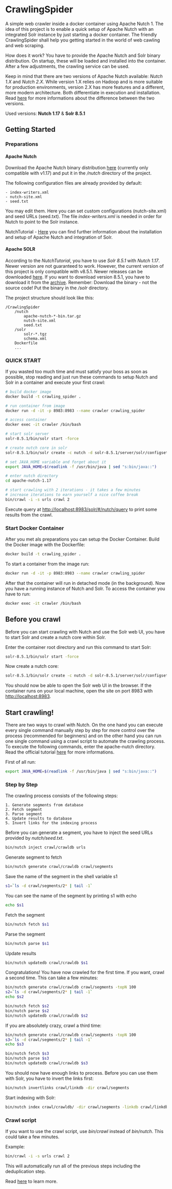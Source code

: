 # CrawlingSpider
A simple web crawler inside a docker container using Apache Nutch 1. The idea of this project is to enable a quick setup of Apache Nutch with an integrated Solr instance by just starting a docker container. The friendly CrawlingSpider shall help you getting started in the world of web cawling and web scraping.

How does it work? You have to provide the Apache Nutch and Solr binary distribution. On startup, these will be loaded and installed into the container. After a few adjustments, the crawling service can be used.

Keep in mind that there are two versions of Apache Nutch available: _Nutch 1.X_ and _Nutch 2.X_. While version 1.X relies on Hadoop and is more suitable for production environments, version 2.X has more features and a different, more modern architecture. Both differentiate in execution and installation. Read [here](https://cwiki.apache.org/confluence/display/NUTCH/Home) for more informations about the difference between the two versions.


Used versions: **Nutch 1.17** & 
**Solr 8.5.1**

## Getting Started

### Preparations

#### Apache Nutch
Download the Apache Nutch binary distribution [here](https://www.apache.org/dyn/closer.cgi/nutch/) (currently only compatible with v1.17) and put it in the _/nutch_ directory of the project.


The following configuration files are already provided by default:

    - index-writers.xml
    - nutch-site.xml
    - seed.txt

You may edit them. Here you can set custom configurations (nutch-site.xml) and seed URLs (seed.txt). The file _index-writers.xml_ is needed in order for Nutch to point to the Solr instance.

NutchTutorial - [Here](https://cwiki.apache.org/confluence/display/NUTCH/NutchTutorial) you can find further information about the installation and setup of Apache Nutch and integration of Solr.


#### Apache SOLR
According to the _NutchTutorial_, you have to use _Solr 8.5.1_ with _Nutch 1.17_.
Newer version are not guaranteed to work. However, the current version of this project is only compatible with v8.5.1. Newer releases can be downloaded [here](https://www.apache.org/dyn/closer.cgi/lucene/solr/). If you want to download version 8.5.1, you have to download it from the [archive](https://archive.apache.org/dist/lucene/solr/). Remember: Download the binary - not the source code! Put the binary in the _/solr_ directory.


The project structure should look like this:

    /CrawlingSpider
        /nutch
            apache-nutch-*-bin.tar.gz
            nutch-site.xml
            seed.txt
        /solr
            solr-*.tgz
            schema.xml
        Dockerfile
        ...

### QUICK START
If you wasted too much time and must satisfy your boss as soon as possible, stop reading and just run these commands to setup Nutch and Solr in a container and execute your first crawl:
```bash
# build docker image
docker build -t crawling_spider .

# run container from image
docker run -d -it -p 8983:8983 --name crawler crawling_spider

# access container
docker exec -it crawler /bin/bash

# start solr server
solr-8.5.1/bin/solr start -force

# create nutch core in solr
solr-8.5.1/bin/solr create -c nutch -d solr-8.5.1/server/solr/configsets/nutch/conf/ -force

# set JAVA_HOME variable and forget about it
export JAVA_HOME=$(readlink -f /usr/bin/java | sed "s:bin/java::")

# enter nutch directory
cd apache-nutch-1.17

# start crawling with 2 iterations - it takes a few minutes
# increase iterations to earn yourself a nice coffee break
bin/crawl -i -s urls crawl 2
```
Execute query at <http://localhost:8983/solr/#/nutch/query> to print some results from the crawl.

### Start Docker Container
After you met als preparations you can setup the Docker Container. Build the Docker image with the Dockerfile:
```bash
docker build -t crawling_spider .
```

To start a container from the image run:
```bash
docker run -d -it -p 8983:8983 --name crawler crawling_spider
```

After that the container will run in detached mode (in the background). Now you have a running instance of Nutch and Solr. To access the container you have to run:
```bash
docker exec -it crawler /bin/bash
```


## Before you crawl
Before you can start crawling with Nutch and use the Solr web UI, you have to start Solr and create a nutch core within Solr.

Enter the container root directory and run this command to start Solr:
```bash
solr-8.5.1/bin/solr start -force
```

Now create a nutch core:
```bash
solr-8.5.1/bin/solr create -c nutch -d solr-8.5.1/server/solr/configsets/nutch/conf/ -force
```

You should now be able to open the Solr web UI in the browser. If the container runs on your local machine, open the site on port 8983 with <http://localhost:8983>.



## Start crawling!
There are two ways to crawl with Nutch. On the one hand you can execute every single command manually step by step for more control over the process (recommended for beginners) and on the other hand you can run one single command using a crawl script to automate the crawling process. To execute the following commands, enter the apache-nutch directory. Read the official tutorial [here](https://cwiki.apache.org/confluence/display/NUTCH/NutchTutorial#NutchTutorial-UsingIndividualCommandsforWhole-WebCrawling) for more informations.

First of all run:
```bash
export JAVA_HOME=$(readlink -f /usr/bin/java | sed "s:bin/java::")
```

### Step by Step
The crawling process consists of the following steps:

    1. Generate segments from database
    2. Fetch segment
    3. Parse segment
    4. Update results to database
    5. Invert links for the indexing process

Before you can generate a segment, you have to inject the seed URLs provided by _nutch/seed.txt_.
```bash
bin/nutch inject crawl/crawldb urls
```

Generate segment to fetch
```bash
bin/nutch generate crawl/crawldb crawl/segments
```

Save the name of the segment in the shell variable s1
```bash
s1=`ls -d crawl/segments/2* | tail -1`
```

You can see the name of the segment by printing s1 with echo
```bash
echo $s1
```

Fetch the segment
```bash
bin/nutch fetch $s1
```

Parse the segment
```bash
bin/nutch parse $s1
```

Update results
```bash
bin/nutch updatedb crawl/crawldb $s1
```


Congratulations! You have now crawled for the first time.
If you want, crawl a second time. This can take a few minutes:
```bash
bin/nutch generate crawl/crawldb crawl/segments -topN 100
s2=`ls -d crawl/segments/2* | tail -1`
echo $s2

bin/nutch fetch $s2
bin/nutch parse $s2
bin/nutch updatedb crawl/crawldb $s2
```


If you are absolutely crazy, crawl a third time:
```bash
bin/nutch generate crawl/crawldb crawl/segments -topN 100
s3=`ls -d crawl/segments/2* | tail -1`
echo $s3

bin/nutch fetch $s3
bin/nutch parse $s3
bin/nutch updatedb crawl/crawldb $s3
```

You should now have enough links to process. Before you can use them with Solr, you have to invert the links first:
```bash
bin/nutch invertlinks crawl/linkdb -dir crawl/segments
```

Start indexing with Solr:
```bash
bin/nutch index crawl/crawldb/ -dir crawl/segments -linkdb crawl/linkdb/
```


### Crawl script
If you want to use the crawl script, use _bin/crawl_ instead of _bin/nutch_. This could take a few minutes.

Example:
```bash
bin/crawl -i -s urls crawl 2
```

This will automatically run all of the previous steps including the deduplication step.

Read [here](https://cwiki.apache.org/confluence/display/NUTCH/NutchTutorial#NutchTutorial-Usingthecrawlscript) to learn more.
